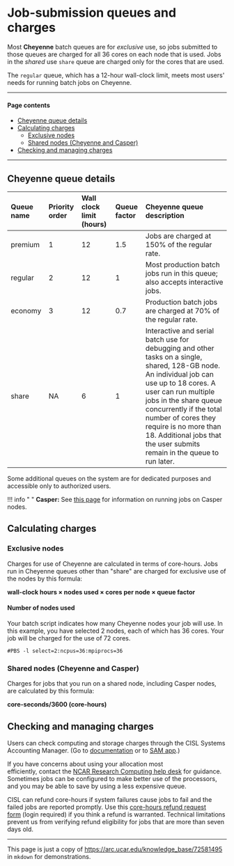 ﻿# **Job-submission queues and charges**
Most **Cheyenne** batch queues are for *exclusive* use, so jobs submitted to those queues are charged for all 36 cores on each node that is used. Jobs in the *shared* use `share` queue are charged only for the cores that are used.

The `regular` queue, which has a 12-hour wall-clock limit, meets most users' needs for running batch jobs on Cheyenne.

-----
#### **Page contents**
- [Cheyenne queue details](#jobsubmissionqueuesandcharges-cheyennequeuedetails)
- [Calculating charges](#jobsubmissionqueuesandcharges-calculatingcharges)
    - [Exclusive nodes](#jobsubmissionqueuesandcharges-exclusivenodes)
    - [Shared nodes (Cheyenne and Casper)](#jobsubmissionqueuesandcharges-sharednodes\(cheyenneandcasper\))
- [Checking and managing charges](#jobsubmissionqueuesandcharges-checkingandmanagingcharges)
-----
## <a name="jobsubmissionqueuesandcharges-cheyennequeuedetails"></a>**Cheyenne queue details**

|**Queue name**|**Priority order**|**Wall clock limit (hours)**|**Queue factor**|**Cheyenne queue description**|
| :- | :- | :- | :- | :- |
|premium|1|12|1\.5|Jobs are charged at 150% of the regular rate.|
|regular|2|12|1|Most production batch jobs run in this queue; also accepts interactive jobs.|
|economy|3|12|0\.7|Production batch jobs are charged at 70% of the regular rate.|
|share|NA|6|1|Interactive and serial batch use for debugging and other tasks on a single, shared, 128-GB node. An individual job can use up to 18 cores. A user can run multiple jobs in the share queue concurrently if the total number of cores they require is no more than 18. Additional jobs that the user submits remain in the queue to run later.|

Some additional queues on the system are for dedicated purposes and accessible only to authorized users.

!!! info " "
    **Casper:** See [this page](file:///C:/display/RC/Starting+Casper+jobs+with+PBS) for information on running jobs on Casper nodes.

## <a name="jobsubmissionqueuesandcharges-calculatingcharges"></a>**Calculating charges**

### <a name="jobsubmissionqueuesandcharges-exclusivenodes"></a>**Exclusive nodes**
Charges for use of Cheyenne are calculated in terms of core-hours. Jobs run in Cheyenne queues other than "share" are charged for exclusive use of the nodes by this formula:

**wall-clock hours × nodes used × cores per node × queue factor**

#### **Number of nodes used**
Your batch script indicates how many Cheyenne nodes your job will use. In this example, you have selected 2 nodes, each of which has 36 cores. Your job will be charged for the use of 72 cores.
```
#PBS -l select=2:ncpus=36:mpiprocs=36
```


### <a name="jobsubmissionqueuesandcharges-sharednodes(cheyenneandcasper)"></a>**Shared nodes (Cheyenne and Casper)**
Charges for jobs that you run on a shared node, including Casper nodes, are calculated by this formula:

**core-seconds/3600 (core-hours)**

## <a name="jobsubmissionqueuesandcharges-checkingandmanagingcharges"></a>**Checking and managing charges**
Users can check computing and storage charges through the CISL Systems Accounting Manager. (Go to [documentation](file:///C:/display/RC/Systems+Accounting+Manager) or to [SAM app](https://sam.ucar.edu/app/home).)

If you have concerns about using your allocation most efficiently, contact the [NCAR Research Computing help desk](https://rchelp.ucar.edu/) for guidance. Sometimes jobs can be configured to make better use of the processors, and you may be able to save by using a less expensive queue.

CISL can refund core-hours if system failures cause jobs to fail and the failed jobs are reported promptly. Use this [core-hours refund request form](https://helpdesk.ucar.edu/plugins/servlet/desk/portal/3/create/42) (login required) if you think a refund is warranted. Technical limitations prevent us from verifying refund eligibility for jobs that are more than seven days old.


-----
This page is just a copy of https://arc.ucar.edu/knowledge_base/72581495 in `mkdown` for demonstrations.

